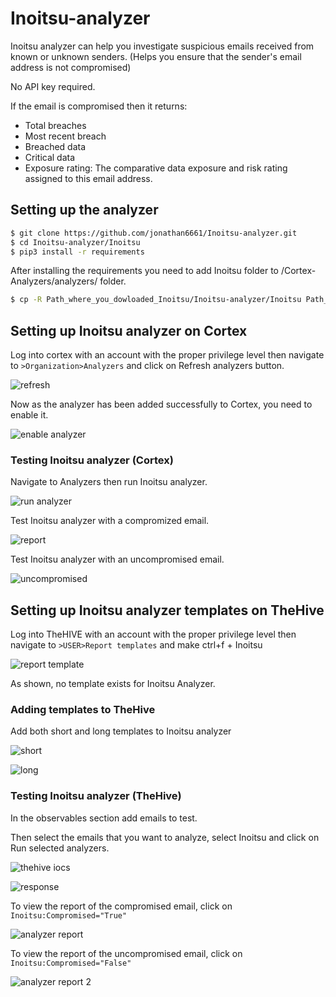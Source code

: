 # Inoitsu-analyzer

Inoitsu analyzer can help you investigate suspicious emails received from known or unknown senders. (Helps you ensure that the sender's email address is not compromised)

No API key required.

If the email is compromised then it returns:
- Total breaches
- Most recent breach
- Breached data 
- Critical data
- Exposure rating: The comparative data exposure and risk rating assigned to this email address.


## Setting up the analyzer

~~~bash
$ git clone https://github.com/jonathan6661/Inoitsu-analyzer.git
$ cd Inoitsu-analyzer/Inoitsu
$ pip3 install -r requirements
~~~

After installing the requirements you need to add Inoitsu folder to /Cortex-Analyzers/analyzers/ folder.

~~~bash
$ cp -R Path_where_you_dowloaded_Inoitsu/Inoitsu-analyzer/Inoitsu Path_to_Cortex-Analyzers/Cortex-Analyzers/analyzers/
~~~

## Setting up Inoitsu analyzer on Cortex

Log into cortex with an account with the proper privilege level then navigate to ```>Organization>Analyzers``` and click on Refresh analyzers button.

![refresh](https://user-images.githubusercontent.com/37407314/92717066-8e1a1600-f357-11ea-8942-75ec2b97dedf.PNG)

Now as the analyzer has been added successfully to Cortex, you need to enable it.

![enable analyzer](https://user-images.githubusercontent.com/37407314/92718622-f4079d00-f359-11ea-8124-0ee9ca565661.PNG)

### Testing Inoitsu analyzer (Cortex)

Navigate to Analyzers then run Inoitsu analyzer.

![run analyzer](https://user-images.githubusercontent.com/37407314/92719258-ce2ec800-f35a-11ea-9f82-f4ed9f4ab01e.PNG)

Test Inoitsu analyzer with a compromized email.

![report](https://user-images.githubusercontent.com/37407314/92719758-8d837e80-f35b-11ea-8120-014a389955cd.PNG)

Test Inoitsu analyzer with an uncompromised email.

![uncompromised](https://user-images.githubusercontent.com/37407314/92720556-a9d3eb00-f35c-11ea-8157-911d85149ae4.PNG)

## Setting up Inoitsu analyzer templates on TheHive
  
Log into TheHIVE with an account with the proper privilege level then navigate to ```>USER>Report templates``` and make ctrl+f + Inoitsu

![report template](https://user-images.githubusercontent.com/37407314/92721417-fc61d700-f35d-11ea-9505-f2994ef7aee8.PNG)

As shown, no template exists for Inoitsu Analyzer.

### Adding templates to TheHive

Add both short and long templates to Inoitsu analyzer

![short](https://user-images.githubusercontent.com/37407314/92721964-cbce6d00-f35e-11ea-978b-6a602617e7e5.PNG)

![long](https://user-images.githubusercontent.com/37407314/92722405-7b0b4400-f35f-11ea-9176-c09d9c8ea02e.PNG)

### Testing Inoitsu analyzer (TheHive)

In the observables section add emails to test.

Then select the emails that you want to analyze, select Inoitsu and click on Run selected analyzers.

![thehive iocs](https://user-images.githubusercontent.com/37407314/92724230-2d440b00-f362-11ea-8115-21c91bf27d2d.PNG)

![response](https://user-images.githubusercontent.com/37407314/92725358-f2db6d80-f363-11ea-8e59-697e579a75aa.PNG)

To view the report of the compromised email, click on ```Inoitsu:Compromised="True"```

![analyzer report](https://user-images.githubusercontent.com/37407314/92727316-d3920f80-f366-11ea-9e29-d2c21d286277.PNG)

To view the report of the uncompromised email, click on ```Inoitsu:Compromised="False"```

![analyzer report 2](https://user-images.githubusercontent.com/37407314/92727203-a5accb00-f366-11ea-875a-da30f01b6c4d.PNG)



